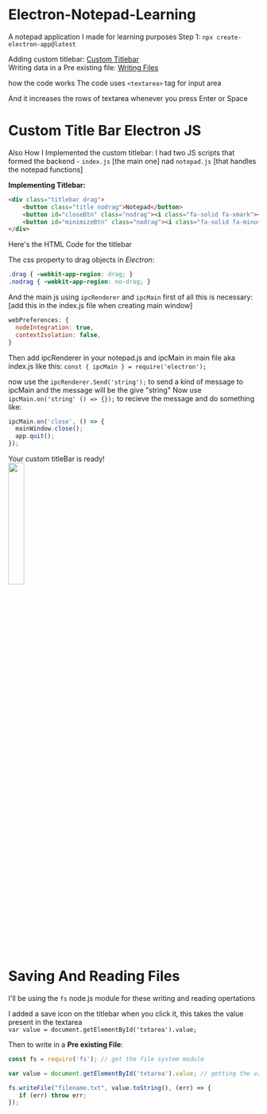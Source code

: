 # Electron-Notepad-Learning
A notepad application I made for learning purposes
Step 1: `npx create-electron-app@latest`

Adding custom titlebar: <a href="https://github.com/LOSTCANTiM/Electron-Notepad-L/blob/master/README.md#custom-title-bar-electron-js">Custom Titlebar</a> <br>
Writing data in a Pre existing file: <a href="https://github.com/LOSTCANTiM/Electron-Notepad-L/blob/master/README.md#saving-and-reading-files">Writing Files</a>

how the code works
The code uses `<textarea>` tag for input area

And it increases the rows of textarea whenever you press Enter or Space

# Custom Title Bar Electron JS
Also How I Implemented the custom titlebar:
I had two JS scripts that formed the backend - `index.js` [the main one] nad `notepad.js` [that handles the notepad functions]

**Implementing Titlebar:**
```html
<div class="titlebar drag">
    <button class="title nodrag">Notepad</button>
    <button id="closeBtn" class="nodrag"><i class="fa-solid fa-xmark"></i></button>
    <button id="minimizeBtn" class="nodrag"><i class="fa-solid fa-minus"></i></button>
</div>
```
Here's the HTML Code for the titlebar

The css property to drag objects in _Electron_:
```css
.drag { -webkit-app-region: drag; }
.nodrag { -webkit-app-region: no-drag; }
```
And the main js using `ipcRenderer` and `ipcMain`
first of all this is necessary: [add this in the index.js file when creating main window]
```js
webPreferences: {
  nodeIntegration: true,
  contextIsolation: false,
}
``` 

Then add ipcRenderer in your notepad.js and ipcMain in main file aka index.js
like this: `const { ipcMain } = require('electron');`

now use the `ipcRenderer.Send('string');` to send a kind of message to ipcMain and the message will be the give "string"
Now use `ipcMain.on('string' () => {});` to recieve the message and do something like:

```js
ipcMain.on('close', () => {
  mainWindow.close();
  app.quit();
});
```

Your custom titleBar is ready! <br>
<img src="https://cdn.discordapp.com/attachments/888375074808287304/949979404409384980/unknown.png" width="25%">

# Saving And Reading Files
I'll be using the `fs` node.js module for these writing and reading opertations

I added a save icon on the titlebar when you click it, this takes the value present in the textarea <br>
`var value = document.getElementById('txtarea').value;`

Then to write in a **Pre existing File**:
```js
const fs = require('fs'); // get the file system module

var value = document.getElementById('txtarea').value; // getting the value in textarea

fs.writeFile("filename.txt", value.toString(), (err) => {
   if (err) throw err; 
});
```

